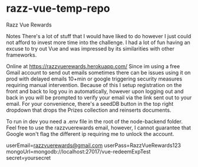 # razz-vue-temp-repo

Razz Vue Rewards 

Notes
There's a lot of stuff that I would have liked to do however I just could not afford to invest more time into the challenge.
I had a lot of fun having an excuse to try out Vue and was impressed by its similarities with other frameworks.

Online at 
https://razzvuerewards.herokuapp.com/
Since im using a free Gmail account to send out emails sometimes there can be issues using it on prod with delayed emails 10+min or google
triggering security measures requiring manual intervention.
Because of this I setup registration on the front and back to log you in automatically, however upon logging out and back in you will be prompted
to verify your email via the link sent out to your email.
For your convenience, there's a seedDB button in the top right dropdown that drops the Prizes collection and reinserts documents.




To run in dev you need a .env file in the root of the node-backend folder.
Feel free to use the razzvuerewards email, however, I cannot guarantee that Google won't flag the different ip requiring me to unlock the account.

userEmail=razzvuerewards@gmail.com
userPass=RazzVueRewards123
mongoUrl=mongodb://localhost:27017/vue-redeemExpTest
secret=yoursecret
